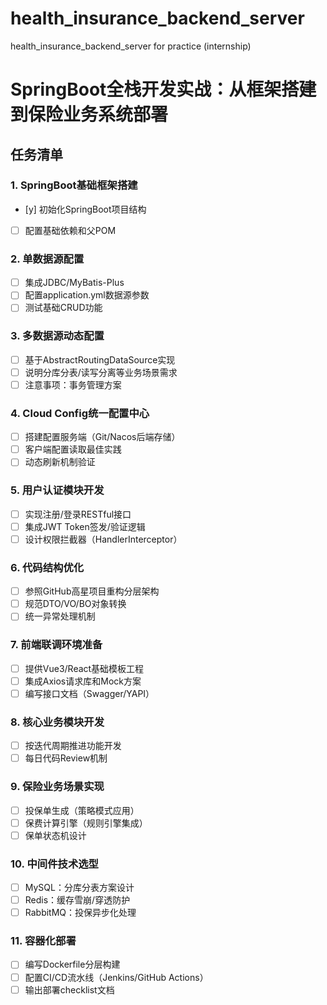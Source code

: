 # health_insurance_backend_server
health_insurance_backend_server for practice (internship)

# SpringBoot全栈开发实战：从框架搭建到保险业务系统部署

## 任务清单

### 1. SpringBoot基础框架搭建
- [y] 初始化SpringBoot项目结构  
- [ ] 配置基础依赖和父POM  

### 2. 单数据源配置
- [ ] 集成JDBC/MyBatis-Plus  
- [ ] 配置application.yml数据源参数  
- [ ] 测试基础CRUD功能  

### 3. 多数据源动态配置
- [ ] 基于AbstractRoutingDataSource实现  
- [ ] 说明分库分表/读写分离等业务场景需求  
- [ ] 注意事项：事务管理方案  

### 4. Cloud Config统一配置中心
- [ ] 搭建配置服务端（Git/Nacos后端存储）  
- [ ] 客户端配置读取最佳实践  
- [ ] 动态刷新机制验证  

### 5. 用户认证模块开发
- [ ] 实现注册/登录RESTful接口  
- [ ] 集成JWT Token签发/验证逻辑  
- [ ] 设计权限拦截器（HandlerInterceptor）  

### 6. 代码结构优化
- [ ] 参照GitHub高星项目重构分层架构  
- [ ] 规范DTO/VO/BO对象转换  
- [ ] 统一异常处理机制  

### 7. 前端联调环境准备
- [ ] 提供Vue3/React基础模板工程  
- [ ] 集成Axios请求库和Mock方案  
- [ ] 编写接口文档（Swagger/YAPI）  

### 8. 核心业务模块开发
- [ ] 按迭代周期推进功能开发  
- [ ] 每日代码Review机制  

### 9. 保险业务场景实现
- [ ] 投保单生成（策略模式应用）  
- [ ] 保费计算引擎（规则引擎集成）  
- [ ] 保单状态机设计  

### 10. 中间件技术选型
- [ ] MySQL：分库分表方案设计  
- [ ] Redis：缓存雪崩/穿透防护  
- [ ] RabbitMQ：投保异步化处理  

### 11. 容器化部署
- [ ] 编写Dockerfile分层构建  
- [ ] 配置CI/CD流水线（Jenkins/GitHub Actions）  
- [ ] 输出部署checklist文档  

